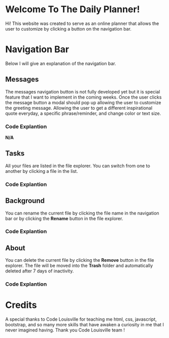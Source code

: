 # Welcome To The Daily Planner!

Hi! This website was created to serve as an online planner that allows the user to customize by clicking a button on the navigation bar.

# Navigation Bar

Below I will give an explanation of the navigation bar. 

## Messages

The messages navigation button is not fully developed yet but it is special feature that I want to implement in the coming weeks. Once the user clicks the message button a modal should pop up allowing the user to customize the greeting message. Allowing the user to get a different inspirational quote everyday, a specific phrase/reminder, and change color or text size.

### Code Explantion
**N/A**

## Tasks

All your files are listed in the file explorer. You can switch from one to another by clicking a file in the list.

### Code Explantion

## Background

You can rename the current file by clicking the file name in the navigation bar or by clicking the **Rename** button in the file explorer.

### Code Explantion

## About

You can delete the current file by clicking the **Remove** button in the file explorer. The file will be moved into the **Trash** folder and automatically deleted after 7 days of inactivity.

### Code Explantion

# Credits
A special thanks to Code Louisville for teaching me html, css, javascript, bootstrap, and so many more skills that have awaken a curiosity in me that I never imagined having. Thank you Code Louisville team !
